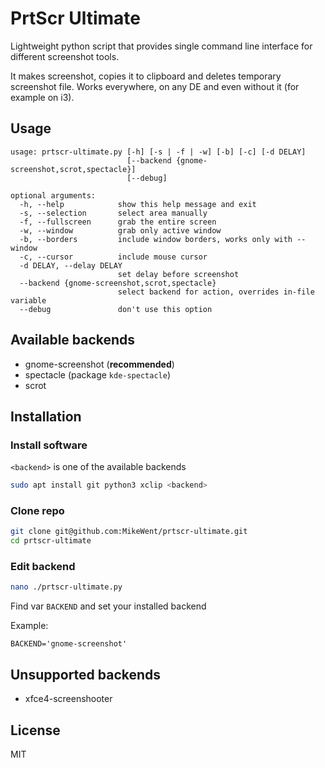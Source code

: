 # PrtScr Ultimate

Lightweight python script that provides single command line interface for different screenshot tools.

It makes screenshot, copies it to clipboard and deletes temporary screenshot file. Works everywhere, on any DE and even without it (for example on i3).

## Usage

```
usage: prtscr-ultimate.py [-h] [-s | -f | -w] [-b] [-c] [-d DELAY]
                          [--backend {gnome-screenshot,scrot,spectacle}]
                          [--debug]

optional arguments:
  -h, --help            show this help message and exit
  -s, --selection       select area manually
  -f, --fullscreen      grab the entire screen
  -w, --window          grab only active window
  -b, --borders         include window borders, works only with --window
  -c, --cursor          include mouse cursor
  -d DELAY, --delay DELAY
                        set delay before screenshot
  --backend {gnome-screenshot,scrot,spectacle}
                        select backend for action, overrides in-file variable
  --debug               don't use this option
```

## Available backends

- gnome-screenshot (**recommended**)
- spectacle (package `kde-spectacle`)
- scrot

## Installation

### Install software

`<backend>` is one of the available backends

```sh
sudo apt install git python3 xclip <backend>
```

### Clone repo

```sh
git clone git@github.com:MikeWent/prtscr-ultimate.git
cd prtscr-ultimate
```

### Edit backend

```sh
nano ./prtscr-ultimate.py
```

Find var `BACKEND` and set your installed backend

Example:

```python3
BACKEND='gnome-screenshot'
```

## Unsupported backends

- xfce4-screenshooter

## License

MIT